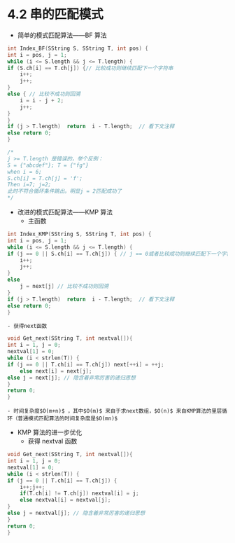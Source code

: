 # 4.2 串的匹配模式

- 简单的模式匹配算法——BF 算法

```cpp
int Index_BF(SString S, SString T, int pos) {
int i = pos, j = 1;
while (i <= S.length && j <= T.length) {
if (S.ch[i] == T.ch[j]) {// 比较成功则继续匹配下一个字符串
    i++;
    j++;
}
else { // 比较不成功则回溯
    i = i - j + 2;
    j++;
}
}
if (j > T.length)  return  i - T.length;  // 看下文注释
else return 0;
}

/*
j >= T.length 是错误的，举个反例：
S = {"abcdef"}; T = {"fg"}
when i = 6;
S.ch[i] = T.ch[j] = 'f';
Then i=7; j=2;
此时不符合循环条件跳出。明显j = 2匹配成功了
*/

```

- 改进的模式匹配算法——KMP 算法
  - 主函数

```cpp
int Index_KMP(SString S, SString T, int pos) {
int i = pos, j = 1;
while (i <= S.length && j <= T.length) {
if (j == 0 || S.ch[i] == T.ch[j]) { // j == 0或者比较成功则继续匹配下一个字符串
    i++;
    j++;
}
else
    j = next[j] // 比较不成功则回溯
}
if (j > T.length)  return  i - T.length;  // 看下文注释
else return 0;
}
```

    - 获得next函数

```cpp
void Get_next(SString T, int nextval[]){
int i = 1, j = 0;
nextval[1] = 0;
while (i < strlen(T)) {
if (j == 0 || T.ch[i] == T.ch[j]) next[++i] = ++j;
    else next[i] = next[j];
else j = next[j]; // 隐含着非常厉害的递归思想
}
return 0;
}
```

    - 时间复杂度$O(m+n)$ ，其中$O(m)$ 来自于求next数组，$O(n)$ 来自KMP算法的里层循环（普通模式匹配算法的时间复杂度是$O(mn)$

- KMP 算法的进一步优化
  - 获得 nextval 函数

```cpp
void Get_next(SString T, int nextval[]){
int i = 1, j = 0;
nextval[1] = 0;
while (i < strlen(T)) {
if (j == 0 || T.ch[i] == T.ch[j]) {
    i++;j++;
    if(T.ch[i] != T.ch[j]) nextval[i] = j;
    else nextval[i] = nextval[j];
}
else j = nextval[j]; // 隐含着非常厉害的递归思想
}
return 0;
}
```

<!-- ### 习题
  - 思考：手算next数组→A.next[ 1 ] = 0B.next[ 2 ] = 1C.next[ i ] = 前缀 和 后缀 最大交集 + 1
  - 思考：` {aba} ` 的前缀和后缀分别是什么?→前缀{a, ab}（没有b，必须连续且包含第一个字符），后缀{a, ba}（必须连续且包含最后一个字符）
  - 思考：模式串为` a b a b a a ` 求next数组→0 1 1 2 3 4
  - 思考：模式串为` a a a a b `，求next和nextval数组?→0 1 2 3 4；0 0 0 0 4
  - 5 和 7，串 ` a b a b a a a b a b a a ` 的next数组和nextval值为?→011234223456 ；010104210104
  - 9【2019】设主串` a b a a b a a b c a b a a b c ` ，模式串 S = ` a b a a b c `，采用KMP算法进行模式匹配，到匹配成功时为止，在匹配过程中进行的单个字符间的比较次数是?→10次，abaabc的next数组为 0 1 1 2 2 3，开始匹配到主串的第六个字符a时匹配失败，然后 j = next[j] = 3，继续比较当前值，匹配成功，共10次 -->
